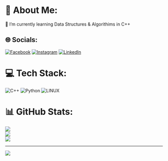 # 💫 About Me:
🌱 I’m currently learning Data Structures & Algorithims in C++<br>


## 🌐 Socials:
[![Facebook](https://img.shields.io/badge/Facebook-%231877F2.svg?logo=Facebook&logoColor=white)](https://facebook.com/profile.php?id=100009360213094) [![Instagram](https://img.shields.io/badge/Instagram-%23E4405F.svg?logo=Instagram&logoColor=white)](https://instagram.com/____aditya_mote____) [![LinkedIn](https://img.shields.io/badge/LinkedIn-%230077B5.svg?logo=linkedin&logoColor=white)](https://linkedin.com/in/aditya-mote-610367259) 

# 💻 Tech Stack:
![C++](https://img.shields.io/badge/c++-%2300599C.svg?style=for-the-badge&logo=c%2B%2B&logoColor=white) ![Python](https://img.shields.io/badge/python-3670A0?style=for-the-badge&logo=python&logoColor=ffdd54) ![LINUX](https://img.shields.io/badge/Linux-FCC624?style=for-the-badge&logo=linux&logoColor=black)
# 📊 GitHub Stats:
![](https://github-readme-stats.vercel.app/api?username=rx-metallica&theme=darcula&hide_border=false&include_all_commits=false&count_private=false)<br/>
![](https://github-readme-streak-stats.herokuapp.com/?user=rx-metallica&theme=darcula&hide_border=false)<br/>
![](https://github-readme-stats.vercel.app/api/top-langs/?username=rx-metallica&theme=darcula&hide_border=false&include_all_commits=false&count_private=false&layout=compact) 

---
[![](https://visitcount.itsvg.in/api?id=rx-metallica&icon=0&color=0)](https://visitcount.itsvg.in) 

<!-- Proudly created with GPRM ( https://gprm.itsvg.in ) -->
